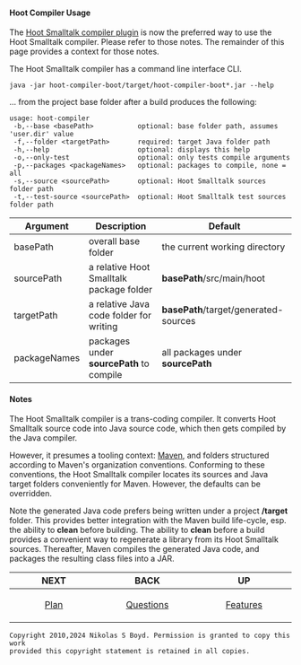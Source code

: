 #### Hoot Compiler Usage ####

The [Hoot Smalltalk compiler plugin][plugin] is now the preferred way to use
the Hoot Smalltalk compiler.
Please refer to those notes. The remainder of this page provides a context for those notes.

The Hoot Smalltalk compiler has a command line interface CLI.

```shell
java -jar hoot-compiler-boot/target/hoot-compiler-boot*.jar --help
```

... from the project base folder after a build produces the following:

```
usage: hoot-compiler
 -b,--base <basePath>           optional: base folder path, assumes 'user.dir' value
 -f,--folder <targetPath>       required: target Java folder path
 -h,--help                      optional: displays this help
 -o,--only-test                 optional: only tests compile arguments
 -p,--packages <packageNames>   optional: packages to compile, none = all
 -s,--source <sourcePath>       optional: Hoot Smalltalk sources folder path
 -t,--test-source <sourcePath>  optional: Hoot Smalltalk test sources folder path
```

| **Argument** | **Description** | **Default** |
| ------------ | --------------- | ----------- |
| basePath     | overall base folder | the current working directory |
| sourcePath   | a relative Hoot Smalltalk package folder   | **basePath**/src/main/hoot |
| targetPath   | a relative Java code folder for writing    | **basePath**/target/generated-sources |
| packageNames | packages under **sourcePath** to compile | all packages under **sourcePath** |

#### Notes

The Hoot Smalltalk compiler is a trans-coding compiler.
It converts Hoot Smalltalk source code into Java source code, which then gets compiled by the Java compiler.

However, it presumes a tooling context: [Maven][maven], and folders structured according to Maven's organization conventions.
Conforming to these conventions, the Hoot Smalltalk compiler locates its sources and Java target folders conveniently for Maven.
However, the defaults can be overridden.

Note the generated Java code prefers being written under a project **/target** folder.
This provides better integration with the Maven build life-cycle, esp. the ability to **clean** before building.
The ability to **clean** before a build provides a convenient way to regenerate a library from its Hoot Smalltalk sources.
Thereafter, Maven compiles the generated Java code, and packages the resulting class files into a JAR.

| **NEXT** | **BACK** | **UP** |
| -------- | -------- | ------ |
| <p align="center">[Plan](planning.md)</p><img width="250" height="1" /> | <p align="center">[Questions](faq.md)</p><img width="250" height="1" />  | <p align="center">[Features](intro.md#features)</p><img width="250" height="1" />  |


```
Copyright 2010,2024 Nikolas S Boyd. Permission is granted to copy this work 
provided this copyright statement is retained in all copies.
```


[maven]: https://maven.apache.org/
[plugin]: ../hoot-maven-plugin/README.md#hoot-maven-plugin
